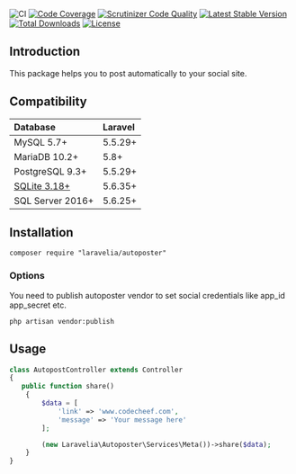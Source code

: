 ![CI](https://github.com/techmahedy/laravel-social-auto-poster/workflows/CI/badge.svg)
[![Code Coverage](https://scrutinizer-ci.com/g/techmahedy/laravel-social-auto-poster/badges/coverage.png?b=master)](https://scrutinizer-ci.com/g/techmahedy/laravel-social-auto-poster/?branch=master)
[![Scrutinizer Code Quality](https://scrutinizer-ci.com/g/techmahedy/laravel-social-auto-poster/badges/quality-score.png?b=master)](https://scrutinizer-ci.com/g/techmahedy/laravel-social-auto-poster/?branch=master)
[![Latest Stable Version](https://poser.pugx.org/techmahedy/laravel-social-auto-poster/v/stable)](https://packagist.org/packages/techmahedy/laravel-social-auto-poster)
[![Total Downloads](https://poser.pugx.org/techmahedy/laravel-social-auto-poster/downloads)](https://packagist.org/packages/techmahedy/laravel-social-auto-poster)
[![License](https://poser.pugx.org/techmahedy/laravel-social-auto-poster/license)](https://packagist.org/packages/techmahedy/laravel-social-auto-poster)

## Introduction

This package helps you to post automatically to your social site. 

## Compatibility

| Database                                          | Laravel |
|:--------------------------------------------------|:--------|
| MySQL 5.7+                                        | 5.5.29+ |
| MariaDB 10.2+                                     | 5.8+    |
| PostgreSQL 9.3+                                   | 5.5.29+ |
| [SQLite 3.18+](https://www.sqlite.org/json1.html) | 5.6.35+ |
| SQL Server 2016+                                  | 5.6.25+ |

## Installation

    composer require "laravelia/autoposter"

### Options 

You need to publish autoposter vendor to set social credentials like app_id app_secret etc.

    php artisan vendor:publish


## Usage

```php
class AutopostController extends Controller
{
   public function share()
    {   
        $data = [
            'link' => 'www.codecheef.com',
            'message' => 'Your message here'
        ];

        (new Laravelia\Autoposter\Services\Meta())->share($data);
    }
}